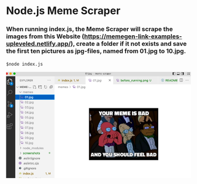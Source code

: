 # Node.js Meme Scraper

### When running index.js, the Meme Scraper will scrape the images from this Website (https://memegen-link-examples-upleveled.netlify.app/), create a folder if it not exists and save the first ten pictures as jpg-files, named from 01.jpg to 10.jpg.

`$node index.js `

![Image](/screenshots/after-running.png)
